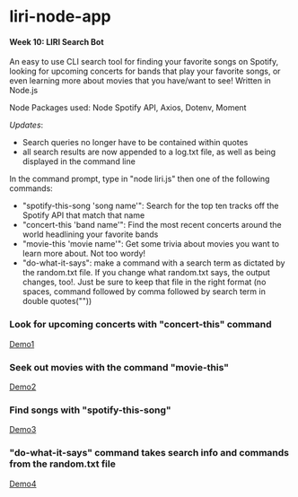 # liri-node-app
#### Week 10: LIRI Search Bot

An easy to use CLI search tool for finding your favorite songs on Spotify, looking for upcoming concerts for bands that play your favorite songs, or even learning more about movies that you have/want to see! Written in Node.js

Node Packages used: Node Spotify API, Axios, Dotenv, Moment

*Updates*: 
* Search queries no longer have to be contained within quotes
* all search results are now appended to a log.txt file, as well as being displayed in the command line

In the command prompt, type in "node liri.js" then one of the following commands:
* "spotify-this-song 'song name'": Search for the top ten tracks off the Spotify API that match that name
* "concert-this 'band name'": Find the most recent concerts around the world headlining your favorite bands
* "movie-this 'movie name'": Get some trivia about movies you want to learn more about. Not too wordy!
* "do-what-it-says": make a command with a search term as dictated by the random.txt file. If you change what random.txt says, the output changes, too!. Just be sure to keep that file in the right format (no spaces, command followed by comma followed by search term in double quotes(""))

### Look for upcoming concerts with "concert-this" command
[Demo1](LIRI-Bot_Demo.gif)

### Seek out movies with the command "movie-this"
[Demo2](LIRI-bot-demo-2.gif)

### Find songs with "spotify-this-song"
[Demo3](LIRI-bot-demo-3.gif)

### "do-what-it-says" command takes search info and commands from the random.txt file
[Demo4](LIRI-bot-demo-4.gif)
